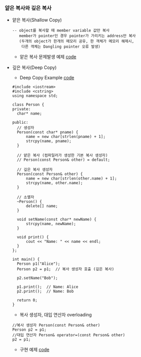 ### 얕은 복사와 깊은 복사
* 얕은 복사(Shallow Copy)
  ```
  -- object를 복사할 때 member variable 값만 복사
     member가 pointer인 경우 pointer가 가리키는 address만 복사
     (두개의 object가 한개의 메모리 공유, 한 객체가 메모리 해제시,
      다른 객체는 Dangling pointer 오류 발생)
  ```
  * 앝은 복사 문제발생 예제 [code](https://github.com/csbyun-data/CPP-Pro/blob/main/chap01/Copy/shallow_copy_err01.cpp)

* 깊은 복사(Deep Copy)
  * Deep Copy Example [code](https://github.com/csbyun-data/CPP-Pro/blob/main/chap01/Copy/deep_copy_ex01.cpp)
  ```
  #include <iostream>
  #include <cstring>
  using namespace std;
  
  class Person {
  private:
    char* name;
  
  public:
    // 생성자
    Person(const char* pname) {
        name = new char[strlen(pname) + 1];
        strcpy(name, pname);
    }

    // 얕은 복사 (컴파일러가 생성한 기본 복사 생성자)
    // Person(const Person& other) = default;

    // 깊은 복사 생성자
    Person(const Person& other) {
        name = new char[strlen(other.name) + 1];
        strcpy(name, other.name);
    }

    // 소멸자
    ~Person() {
        delete[] name;
    }

    void setName(const char* newName) {
        strcpy(name, newName);
    }

    void print() {
        cout << "Name: " << name << endl;
    }
  };
  
  int main() {
    Person p1("Alice");
    Person p2 = p1;  // 복사 생성자 호출 (깊은 복사)

    p2.setName("Bob");

    p1.print();  // Name: Alice
    p2.print();  // Name: Bob

    return 0;
  }
  ```
  * 복사 생성자, 대입 연산자 overloading
  ```
  //복사 생성자 Person(const Person& other)
  Person p2 = p1;
  //대입 연산자 Person& operator=(const Person& other)
  p2 = p1;
  ```
    * 구현 예제 [code](https://github.com/csbyun-data/CPP-Pro/blob/main/chap01/Copy/deep_copy_ex02.cpp)  
